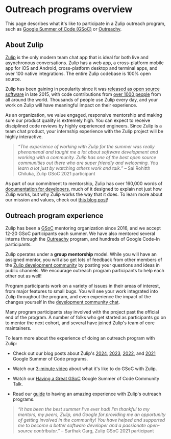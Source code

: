 # Outreach programs overview

This page describes what it's like to participate in a Zulip outreach program,
such as [Google Summer of Code (GSoC)](https://summerofcode.withgoogle.com/) or
[Outreachy](https://www.outreachy.org/).

## About Zulip

[Zulip](https://zulip.com) is the only modern team chat app that is ideal for both
live and asynchronous conversations. Zulip has a web app, a cross-platform
mobile app for iOS and Android, cross-platform desktop and terminal apps, and
over 100 native integrations. The entire Zulip codebase is 100% open source.

Zulip has been gaining in popularity since it was [released as open source
software][oss-release] in late 2015, with code contributions from [over 1000
people](https://zulip.com/team/) from all around the world. Thousands of people
use Zulip every day, and your work on Zulip will have meaningful impact
on their experience.

[oss-release]: https://blogs.dropbox.com/tech/2015/09/open-sourcing-zulip-a-dropbox-hack-week-project/

As an organization, we value engaged, responsive mentorship and making sure our
product quality is extremely high. You can expect to receive disciplined code
reviews by highly experienced engineers. Since Zulip is a team chat product,
your internship experience with the Zulip project will be highly interactive.

> _“The experience of working with Zulip for the summer was really phenomenal and
> taught me a lot about software development and working with a community. Zulip
> has one of the best open source communities out there who are super friendly
> and welcoming. You learn a lot just by watching others work and talk.”_ – Sai
> Rohitth Chiluka, Zulip GSoC 2021 participant

As part of our commitment to mentorship, Zulip has over 160,000 words of
[documentation for
developers](../index.md#welcome-to-the-zulip-documentation), much of it
designed to explain not just how Zulip works, but why Zulip works the way that
it does. To learn more about our mission and values, check out [this blog
post](https://blog.zulip.com/2021/04/28/why-zulip-is-on-github-sponsors/)!

## Outreach program experience

Zulip has been a [GSoC](https://summerofcode.withgoogle.com/) mentoring
organization since 2016, and we accept 12-20 GSoC participants each summer. We
have also mentored several interns through the
[Outreachy](https://www.outreachy.org/) program, and hundreds of Google Code-In
participants.

Zulip operates under a **group mentorship** model. While you will have an
assigned mentor, you will also get lots of feedback from other members of the
[Zulip development community](https://zulip.com/development-community/) by
posting your questions and ideas in public channels. We encourage outreach
program participants to help each other out as well!

Program participants work on a variety of issues in their areas of interest,
from major features to small bugs. You will see your work integrated into Zulip
throughout the program, and even experience the impact of the changes yourself
in the [development community chat](https://zulip.com/development-community/).

Many program participants stay involved with the project past the
official end of the program. A number of folks who get started as participants
go on to mentor the next cohort, and several have joined Zulip's team of core
maintainers.

To learn more about the experience of doing an outreach program with Zulip:

- Check out our blog posts about Zulip's
  [2024](https://blog.zulip.com/2024/10/09/google-summer-of-code-2024/),
  [2023](https://blog.zulip.com/2024/01/24/google-summer-of-code-2023/),
  [2022](https://blog.zulip.com/2022/11/02/google-summer-of-code-2022/), and
  [2021](https://blog.zulip.com/2021/09/30/google-summer-of-code-2021/) Google
  Summer of Code programs.

- Watch our [3-minute video](https://youtu.be/h4s-JUei3Z0) about what it's like
  to do GSoC with Zulip.

- Watch our [Having a Great GSoC](https://youtu.be/dPUAEZVBrJg) Google Summer of
  Code Community Talk.

- Read our [guide](experience.md) to having an amazing experience with Zulip's
  outreach programs.

> _“It has been the best summer I've ever had! I'm thankful to my mentors, my
> peers, Zulip, and Google for providing me an opportunity of getting involved
> in the community! You have helped and supported me to become a better software
> developer and a passionate open-source contributor.”_ – Sarthak Garg, Zulip
> GSoC 2021 participant
